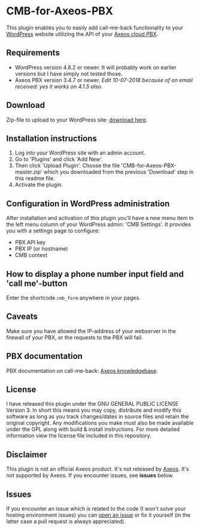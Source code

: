 # CMB-for-Axeos-PBX
This plugin enables you to easily add call-me-back functionality to your <a href="https://wordpress.org">WordPress</a> website utilizing the API of your <a href="https://axeos.com">Axeos cloud PBX</a>.

##  Requirements
* WordPress version 4.8.2 or newer. It will probably work on earlier versions but I have simply not tested those.
* Axeos PBX version 3.4.7 or newer. <i>Edit 10-07-2018 because of an email received: yes it works on 4.1.5 also.</i>

## Download
Zip-file to upload to your WordPress site: <a href="https://github.com/olku/CMB-for-Axeos-PBX/archive/master.zip">download here</a>.

## Installation instructions
1. Log into your WordPress site with an admin account. 
2. Go to 'Plugins' and click 'Add New'. 
3. Then click 'Upload Plugin'. Choose the file 'CMB-for-Axeos-PBX-master.zip' which you downloaded from the previous 'Download' step in this readme file.
4. Activate the plugin.

## Configuration in WordPress administration
After installation and activation of this plugin you'll have a new menu item in the left menu column of your WordPress admin: 'CMB Settings'. It provides you with a settings page to configure:
* PBX API key
* PBX IP (or hostname)
* CMB context

## How to display a phone number input field and 'call me'-button
Enter the shortcode `cmb_form` anywhere in your pages.

## Caveats
Make sure you have allowed the IP-address of your webserver in the firewall of your PBX, or the requests to the PBX will fail.

## PBX documentation
PBX documentation on call-me-back: <a href="https://axeos.com/knowledgebase/call-back-cmb/">Axeos knowledgebase</a>.

## License
I have released this plugin under the GNU GENERAL PUBLIC LICENSE Version 3. In short this means you may copy, distribute and modify this software as long as you track changes/dates in source files and retain the original copyright. Any modifications you make must also be made available under the GPL along with build & install instructions. For more detailed information view the license file included in this repository.

## Disclaimer
This plugin is not an official Axeos product. It's not released by <a href="https://axeos.com">Axeos</a>. It's not supported by Axeos. If you encounter issues, see <b>issues</b> below.

## Issues
If you encounter an issue which is related to the code (I won't solve your hosting environment issues) you can <a href="https://github.com/olku/CMB-for-Axeos-PBX/issues/new">open an issue</a> or fix it yourself (in the latter case a pull request is always appreciated).